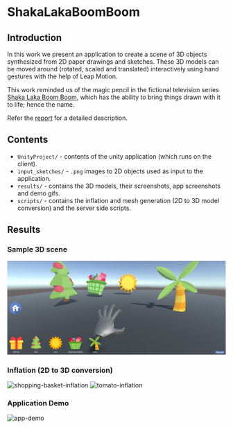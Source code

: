 ShakaLakaBoomBoom
================

## Introduction
In this work we present an application to create a scene of 3D objects synthesized from 2D paper drawings and sketches. These 3D models can be moved around (rotated, scaled and translated) interactively using hand gestures with the help of Leap Motion.

This work reminded us of the magic pencil in the fictional television series [Shaka Laka Boom Boom](https://en.wikipedia.org/wiki/Shaka_Laka_Boom_Boom#Plot), which has the ability to bring things drawn with it to life; hence the name.

Refer the [report](https://github.com/divyanshu-talwar/ShakaLakaBoomBoom/blob/master/Report.pdf) for a detailed description.

## Contents
* `UnityProject/` - contents of the unity application (which runs on the client).
* `input_sketches/` - `.png` images to 2D objects used as input to the application.
* `results/` - contains the 3D models, their screenshots, app screenshots and demo gifs.
* `scripts/` - contains the inflation and mesh generation (2D to 3D model conversion) and the server side scripts.

## Results
### Sample 3D scene
![sample-scene](https://github.com/divyanshu-talwar/ShakaLakaBoomBoom/blob/master/results/app_screenshots/Scene%20Screensot%20-%20Finalapp.png)

### Inflation (2D to 3D conversion)
![shopping-basket-inflation](https://github.com/divyanshu-talwar/ShakaLakaBoomBoom/tree/master/results/gifs/shopping_basket_inflation.gif)
![tomato-inflation](https://github.com/divyanshu-talwar/ShakaLakaBoomBoom/tree/master/results/gifs/tomato_inflation.gif)

### Application Demo
![app-demo](https://github.com/divyanshu-talwar/ShakaLakaBoomBoom/tree/master/results/gifs/app-demo.gif)
